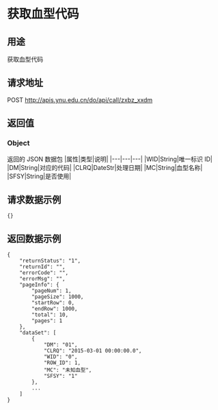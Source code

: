 # 获取血型代码

## 用途

获取血型代码

## 请求地址

POST http://apis.ynu.edu.cn/do/api/call/zxbz_xxdm

## 返回值

### Object

返回的 JSON 数据包
|属性|类型|说明|
|---|---|---|
|WID|String|唯一标识 ID|
|DM|String|对应的代码|
|CLRQ|DateStr|处理日期|
|MC|String|血型名称|
|SFSY|String|是否使用|

## 请求数据示例

```
{}
```

## 返回数据示例

```
{
    "returnStatus": "1",
    "returnId": "",
    "errorCode": "",
    "errorMsg": "",
    "pageInfo": {
        "pageNum": 1,
        "pageSize": 1000,
        "startRow": 0,
        "endRow": 1000,
        "total": 10,
        "pages": 1
    },
    "dataSet": [
        {
            "DM": "01",
            "CLRQ": "2015-03-01 00:00:00.0",
            "WID": "0",
            "ROW_ID": 1,
            "MC": "未知血型",
            "SFSY": "1"
        },
        ...
    ]
}
```
